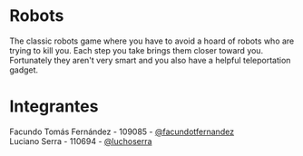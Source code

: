 # Robots

The classic robots game where you have to avoid a hoard of robots who are trying to kill you. Each step you take brings
them closer toward you. Fortunately they aren't very smart and you also have a helpful teleportation gadget.

# Integrantes

Facundo Tomás Fernández - 109085 - [@facundotfernandez](https://github.com/facundotfernandez)  
Luciano Serra - 110694 - [@luchoserra](https://github.com/luchoserra)